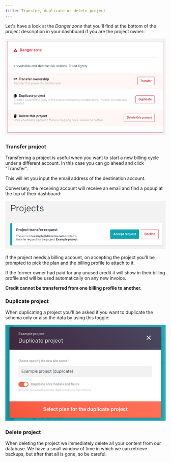 ```yaml
---
title: Transfer, duplicate or delete project
---
```


Let's have a look at the _Danger zone_ that you'll find at the bottom of the project description in your dashboard if you are the project owner:

![Danger zone](../images/transfer/danger-zone.png)


### Transfer project

Transferring a project is useful when you want to start a new billing cycle under a different account. In this case you can go ahead and click "Transfer".

This will let you input the email address of the destination account.

Conversely, the receiving account will receive an email and find a popup at the top of their dashboard:

![Accept project transfer](../images/transfer/accept-transfer.png)

If the project needs a billing account, on accepting the project you'll be prompted to pick the plan and the billing profile to attach to it.

If the former owner had paid for any unused credit it will show in their billing profile and will be used automatically on any new invoice. 

**Credit cannot be transferred from one billing profile to another.**

### Duplicate project

When duplicating a project you'll be asked if you want to duplicate the schema only or also the data by using this toggle:

![Accept project transfer](../images/transfer/duplicate.png)

### Delete project

When deleting the project we immediately delete all your content from our database. We have a small window of time in which we can retrieve backups, but after that all is gone, so be careful.
